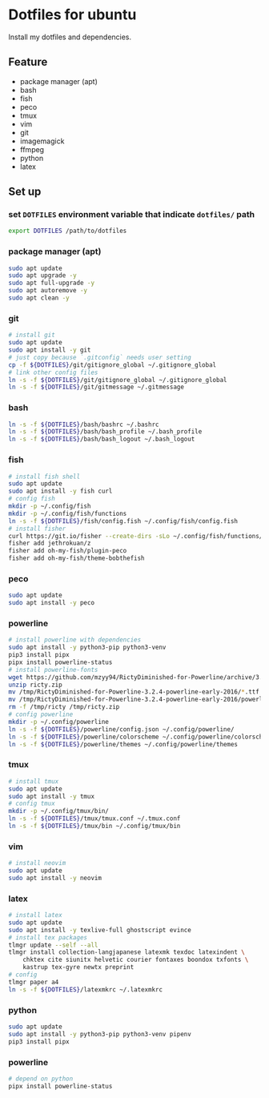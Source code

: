 # Dotfiles for ubuntu

Install my dotfiles and dependencies.

## Feature
* package manager (apt)
* bash
* fish
* peco
* tmux
* vim
* git
* imagemagick
* ffmpeg
* python
* latex

## Set up
### set `DOTFILES` environment variable that indicate `dotfiles/` path

```bash
export DOTFILES /path/to/dotfiles
```

### package manager (apt)

```bash
sudo apt update
sudo apt upgrade -y
sudo apt full-upgrade -y
sudo apt autoremove -y
sudo apt clean -y
```

### git

```bash
# install git
sudo apt update
sudo apt install -y git
# just copy because `.gitconfig` needs user setting
cp -f ${DOTFILES}/git/gitignore_global ~/.gitignore_global
# link other config files
ln -s -f ${DOTFILES}/git/gitignore_global ~/.gitignore_global
ln -s -f ${DOTFILES}/git/gitmessage ~/.gitmessage
```

### bash

```bash
ln -s -f ${DOTFILES}/bash/bashrc ~/.bashrc
ln -s -f ${DOTFILES}/bash/bash_profile ~/.bash_profile
ln -s -f ${DOTFILES}/bash/bash_logout ~/.bash_logout
```

### fish

```bash
# install fish shell
sudo apt update
sudo apt install -y fish curl
# config fish
mkdir -p ~/.config/fish
mkdir -p ~/.config/fish/functions
ln -s -f ${DOTFILES}/fish/config.fish ~/.config/fish/config.fish
# install fisher
curl https://git.io/fisher --create-dirs -sLo ~/.config/fish/functions/fisher.fish
fisher add jethrokuan/z
fisher add oh-my-fish/plugin-peco
fisher add oh-my-fish/theme-bobthefish
```

### peco

```bash
sudo apt update
sudo apt install -y peco
```

### powerline

```bash
# install powerline with dependencies
sudo apt install -y python3-pip python3-venv
pip3 install pipx
pipx install powerline-status
# install powerline-fonts
wget https://github.com/mzyy94/RictyDiminished-for-Powerline/archive/3.2.4-powerline-early-2016.zip -O /tmp/ricty.zip
unzip ricty.zip
mv /tmp/RictyDiminished-for-Powerline-3.2.4-powerline-early-2016/*.ttf ~/.local/share/fonts
mv /tmp/RictyDiminished-for-Powerline-3.2.4-powerline-early-2016/powerline-fontpatched/*.ttf ~/.local/share/fonts
rm -f /tmp/ricty /tmp/ricty.zip
# config powerline
mkdir -p ~/.config/powerline
ln -s -f ${DOTFILES}/powerline/config.json ~/.config/powerline/
ln -s -f ${DOTFILES}/powerline/colorscheme ~/.config/powerline/colorscheme
ln -s -f ${DOTFILES}/powerline/themes ~/.config/powerline/themes
```

### tmux

```bash
# install tmux
sudo apt update
sudo apt install -y tmux
# config tmux
mkdir -p ~/.config/tmux/bin/
ln -s -f ${DOTFILES}/tmux/tmux.conf ~/.tmux.conf
ln -s -f ${DOTFILES}/tmux/bin ~/.config/tmux/bin
```

### vim

```bash
# install neovim
sudo apt update
sudo apt install -y neovim
```

### latex

```bash
# install latex
sudo apt update
sudo apt install -y texlive-full ghostscript evince
# install tex packages
tlmgr update --self --all
tlmgr install collection-langjapanese latexmk texdoc latexindent \
    chktex cite siunitx helvetic courier fontaxes boondox txfonts \
    kastrup tex-gyre newtx preprint
# config
tlmgr paper a4
ln -s -f ${DOTFILES}/latexmkrc ~/.latexmkrc
```

### python

```bash
sudo apt update
sudo apt install -y python3-pip python3-venv pipenv
pip3 install pipx
```

### powerline

```bash
# depend on python
pipx install powerline-status
```
